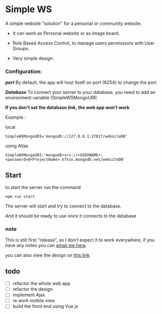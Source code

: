 # Simple WS
A simple website "solution" for a personal or community website.

- It can work as Personal website or as Image board.

- Role Based Access Control, to manage users permissions with User Groups.

- Very simple design.


### Configuration:
***port***
By default, the app will host itself on port (6254)
to change the port 

***Database***
To connect your server to your database, you need to add an environment variable (SimpleWSMongoURI)


**If you don't set the database link, the web app won’t work**

Example :

local

```JS
SimpleWSMongoURI='mongodb://127.0.0.1:27017/websiteDB'
```

using Atlas

```JS
SimpleWSMongoURI:'mongodb+srv://<USERNAME>:<password>@<ProjectName>.kftux.mongodb.net/websiteDB'
```

## Start
to start the server run the command
``` SH
npm run start
```
The server will start and try to connect to the database.

And it should be ready to use once it connects to the database

### note
This is still first “release”, so I don't expect it to work everywhere, if you have any notes you can [email me here](syn-97@hotmail.com).

you can also view the design on [this link](https://simplemindedguy.github.io/Personal-website-design/)

## todo
- [ ] refactor the whole web app
- [ ] refactor the design
- [ ] implement Ajax
- [ ] re work mobile view
- [ ] build the front end using Vue js
